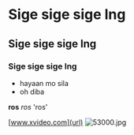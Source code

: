 # Sige sige sige lng
## Sige sige sige lng
### Sige sige sige lng

- hayaan mo sila
- oh diba

**ros**
_ros_
'ros'

[www.xvideo.com](url)
![53000.jpg](src)
